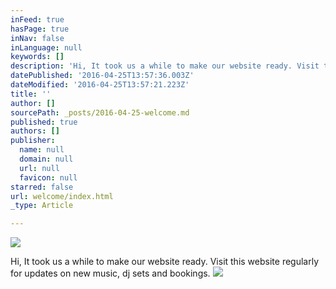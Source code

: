 ```yaml
---
inFeed: true
hasPage: true
inNav: false
inLanguage: null
keywords: []
description: 'Hi, It took us a while to make our website ready. Visit this website regularly for updates on new music, dj sets and bookings.'
datePublished: '2016-04-25T13:57:36.003Z'
dateModified: '2016-04-25T13:57:21.223Z'
title: ''
author: []
sourcePath: _posts/2016-04-25-welcome.md
published: true
authors: []
publisher:
  name: null
  domain: null
  url: null
  favicon: null
starred: false
url: welcome/index.html
_type: Article

---
```

![](https://the-grid-user-content.s3-us-west-2.amazonaws.com/583e57a9-60c8-4abf-8f02-c34c1467a907.jpg)

Hi, It took us a while to make our website ready. Visit this website regularly for updates on new music, dj sets and bookings.
![](https://the-grid-user-content.s3-us-west-2.amazonaws.com/af6bcb93-2d36-4cac-ad9c-77976602bd56.jpg)